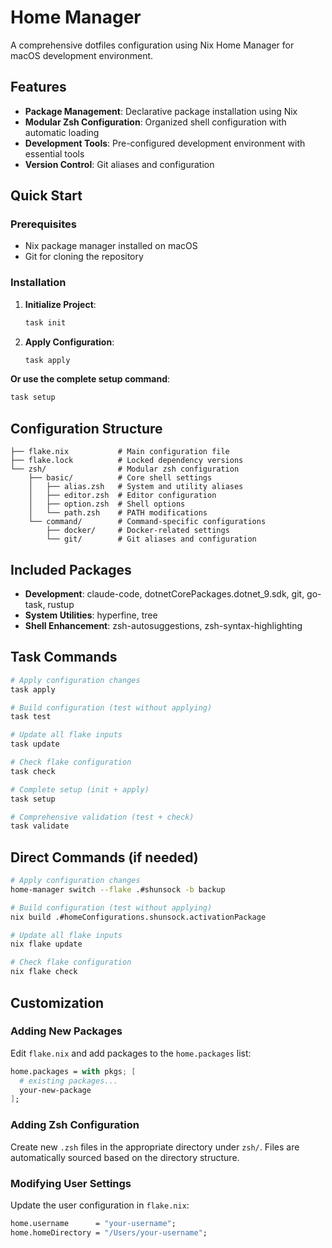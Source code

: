 # Home Manager

A comprehensive dotfiles configuration using Nix Home Manager for macOS development environment.

## Features

- **Package Management**: Declarative package installation using Nix
- **Modular Zsh Configuration**: Organized shell configuration with automatic loading
- **Development Tools**: Pre-configured development environment with essential tools
- **Version Control**: Git aliases and configuration

## Quick Start

### Prerequisites

- Nix package manager installed on macOS
- Git for cloning the repository

### Installation

1. **Initialize Project**:
   ```bash
   task init
   ```

2. **Apply Configuration**:
   ```bash
   task apply
   ```

**Or use the complete setup command**:
```bash
task setup
```

## Configuration Structure

```
├── flake.nix           # Main configuration file
├── flake.lock          # Locked dependency versions
└── zsh/                # Modular zsh configuration
    ├── basic/          # Core shell settings
    │   ├── alias.zsh   # System and utility aliases
    │   ├── editor.zsh  # Editor configuration
    │   ├── option.zsh  # Shell options
    │   └── path.zsh    # PATH modifications
    └── command/        # Command-specific configurations
        ├── docker/     # Docker-related settings
        └── git/        # Git aliases and configuration
```

## Included Packages

- **Development**: claude-code, dotnetCorePackages.dotnet_9.sdk, git, go-task, rustup
- **System Utilities**: hyperfine, tree
- **Shell Enhancement**: zsh-autosuggestions, zsh-syntax-highlighting

## Task Commands

```bash
# Apply configuration changes
task apply

# Build configuration (test without applying)
task test

# Update all flake inputs
task update

# Check flake configuration
task check

# Complete setup (init + apply)
task setup

# Comprehensive validation (test + check)
task validate
```

## Direct Commands (if needed)

```bash
# Apply configuration changes
home-manager switch --flake .#shunsock -b backup

# Build configuration (test without applying)
nix build .#homeConfigurations.shunsock.activationPackage

# Update all flake inputs
nix flake update

# Check flake configuration
nix flake check
```

## Customization

### Adding New Packages

Edit `flake.nix` and add packages to the `home.packages` list:

```nix
home.packages = with pkgs; [
  # existing packages...
  your-new-package
];
```

### Adding Zsh Configuration

Create new `.zsh` files in the appropriate directory under `zsh/`. Files are automatically sourced based on the directory structure.

### Modifying User Settings

Update the user configuration in `flake.nix`:

```nix
home.username      = "your-username";
home.homeDirectory = "/Users/your-username";
```

